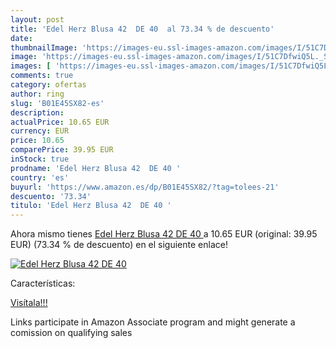 ```yaml
---
layout: post
title: 'Edel Herz Blusa 42  DE 40  al 73.34 % de descuento'
date: 
thumbnailImage: 'https://images-eu.ssl-images-amazon.com/images/I/51C7DfwiQ5L._SL200_.jpg'
image: 'https://images-eu.ssl-images-amazon.com/images/I/51C7DfwiQ5L._SL200_.jpg'
images: [ 'https://images-eu.ssl-images-amazon.com/images/I/51C7DfwiQ5L._SL200_.jpg' ]
comments: true
category: ofertas
author: ring
slug: 'B01E45SX82-es'
description:
actualPrice: 10.65 EUR
currency: EUR
price: 10.65
comparePrice: 39.95 EUR
inStock: true
prodname: 'Edel Herz Blusa 42  DE 40 '
country: 'es'
buyurl: 'https://www.amazon.es/dp/B01E45SX82/?tag=tolees-21'
descuento: '73.34'
titulo: 'Edel Herz Blusa 42  DE 40 '
---
```


Ahora mismo tienes [Edel Herz Blusa 42  DE 40 ](https://www.amazon.es/dp/B01E45SX82/?tag=tolees-21) a 10.65 EUR (original: 39.95 EUR) (73.34 %  de descuento) en el siguiente enlace!

[![Edel Herz Blusa 42  DE 40 ](https://images-eu.ssl-images-amazon.com/images/I/51C7DfwiQ5L._SL200_.jpg)](https://www.amazon.es/dp/B01E45SX82/?tag=tolees-21)

Características:


[Visítala!!!](https://www.amazon.es/dp/B01E45SX82/?tag=tolees-21)

Links participate in Amazon Associate program and might generate a comission on qualifying sales
